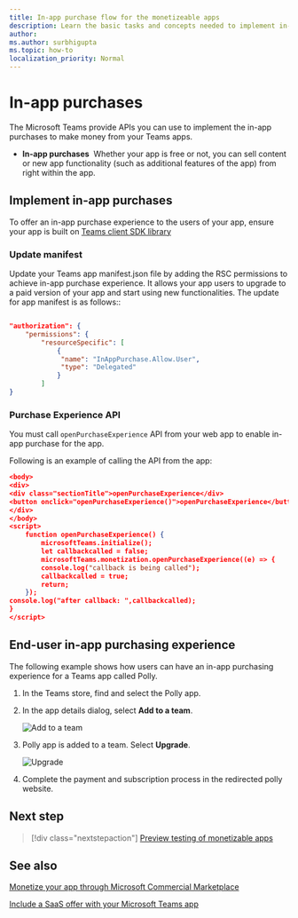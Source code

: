 ```yaml
---
title: In-app purchase flow for the monetizeable apps
description: Learn the basic tasks and concepts needed to implement in-app purchases and trial functionality in teams apps.
author: 
ms.author: surbhigupta
ms.topic: how-to
localization_priority: Normal 
---
```


# In-app purchases

The Microsoft Teams provide APIs you can use to implement the in-app purchases to make money from your Teams apps.

* **In-app purchases**&nbsp;&nbsp;Whether your app is free or not, you can sell content or new app functionality (such as additional features of the app) from right within the app.

## Implement in-app purchases

To offer an in-app purchase experience to the users of your app, ensure your app is built on [Teams client SDK library](https://github.com/OfficeDev/microsoft-teams-library-js)

### Update manifest

Update your Teams app manifest.json file by adding the RSC permissions to achieve in-app purchase experience. It allows your app users to upgrade to a paid version of your app and start using new functionalities. The update for app manifest is as follows::

```json

"authorization": {
    "permissions": {
        "resourceSpecific": [
            {
             "name": "InAppPurchase.Allow.User",
             "type": "Delegated"
            }
        ]
}
```

### Purchase Experience API

You must call `openPurchaseExperience` API from your web app to enable in-app purchase for the app.

Following is an example of calling the API from the app:

```json
<body> 
<div> 
<div class="sectionTitle">openPurchaseExperience</div> 
<button onclick="openPurchaseExperience()">openPurchaseExperience</button> 
</div> 
</body> 
<script> 
    function openPurchaseExperience() { 
        microsoftTeams.initialize(); 
        let callbackcalled = false; 
        microsoftTeams.monetization.openPurchaseExperience((e) => { 
        console.log("callback is being called"); 
        callbackcalled = true; 
        return; 
    }); 
console.log("after callback: ",callbackcalled); 
} 
</script> 
```





## End-user in-app purchasing experience

The following example shows how users can have an in-app purchasing experience for a Teams app called Polly.

1. In the Teams store, find and select the Polly app.

1. In the app details dialog, select **Add to a team**.

    ![Add to a team](~/assets/images/saas-offer/inapppurchase.png)

1. Polly app is added to a team. Select **Upgrade**.

    ![Upgrade](~/assets/images/saas-offer/upgradeapp.png)

1. Complete the payment and subscription process in the redirected polly website.

## Next step

> [!div class="nextstepaction"]
> [Preview testing of monetizable apps](/office/dev/store/add-in-submission-guide)

## See also

[Monetize your app through Microsoft Commercial Marketplace](/office/dev/store/monetize-addins-through-microsoft-commercial-marketplace)

[Include a SaaS offer with your Microsoft Teams app](~/concepts/deploy-and-publish/appsource/prepare/include-saas-offer.md)


